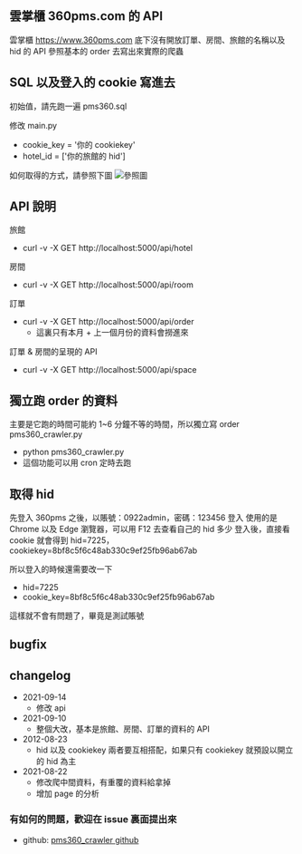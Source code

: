 ## 雲掌櫃 360pms.com 的 API

雲掌櫃 https://www.360pms.com 底下沒有開放訂單、房間、旅館的名稱以及 hid 的 API
參照基本的 order 去寫出來實際的爬蟲

## SQL 以及登入的 cookie 寫進去

初始值，請先跑一遍 pms360.sql

修改 main.py
- cookie_key = '你的 cookiekey'
- hotel_id = ['你的旅館的 hid']

如何取得的方式，請參照下圖
![參照圖](https://renfu-her.github.io/repo-images/website/360pms.png)

## API 說明

旅館
- curl -v -X GET http://localhost:5000/api/hotel

房間 
- curl -v -X GET http://localhost:5000/api/room

訂單
- curl -v -X GET http://localhost:5000/api/order
  - 這裏只有本月 + 上一個月份的資料會撈進來

訂單 & 房間的呈現的 API
- curl -v -X GET http://localhost:5000/api/space

## 

## 獨立跑 order 的資料

主要是它跑的時間可能約 1~6 分鐘不等的時間，所以獨立寫 order
pms360_crawler.py

- python pms360_crawler.py
- 這個功能可以用 cron 定時去跑

## 取得 hid

先登入 360pms 之後，以賬號：0922admin，密碼：123456 登入
使用的是 Chrome 以及 Edge 瀏覽器，可以用 F12 去查看自己的 hid 多少
登入後，直接看 cookie 就會得到 hid=7225，cookiekey=8bf8c5f6c48ab330c9ef25fb96ab67ab

所以登入的時候還需要改一下
- hid=7225
- cookie_key=8bf8c5f6c48ab330c9ef25fb96ab67ab

這樣就不會有問題了，畢竟是測試賬號

## bugfix

## changelog
- 2021-09-14
  - 修改 api
- 2021-09-10
  - 整個大改，基本是旅館、房間、訂單的資料的 API
- 2012-08-23
  - hid 以及 cookiekey 兩者要互相搭配，如果只有 cookiekey 就預設以開立的 hid 為主
- 2021-08-22 
  - 修改爬中間資料，有重覆的資料給拿掉
  - 增加 page 的分析

### 有如何的問題，歡迎在 issue 裏面提出來

- github: [pms360_crawler github](https://github.com/renfu-her/pms360_crawler)

